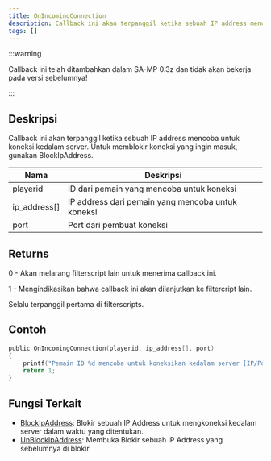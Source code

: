 ```yaml
---
title: OnIncomingConnection
description: Callback ini akan terpanggil ketika sebuah IP address mencoba untuk koneksi kedalam server.
tags: []
---
```


:::warning

Callback ini telah ditambahkan dalam SA-MP 0.3z dan tidak akan bekerja pada versi sebelumnya!

:::

## Deskripsi

Callback ini akan terpanggil ketika sebuah IP address mencoba untuk koneksi kedalam server. Untuk memblokir koneksi yang ingin masuk, gunakan BlockIpAddress.

| Nama         | Deskripsi                                         |
| ------------ | ------------------------------------------------- |
| playerid     | ID dari pemain yang mencoba untuk koneksi         |
| ip_address[] | IP address dari pemain yang mencoba untuk koneksi |
| port         | Port dari pembuat koneksi                         |

## Returns

0 - Akan melarang filterscript lain untuk menerima callback ini.

1 - Mengindikasikan bahwa callback ini akan dilanjutkan ke filtercript lain.

Selalu terpanggil pertama di filterscripts.

## Contoh

```c
public OnIncomingConnection(playerid, ip_address[], port)
{
    printf("Pemain ID %d mencoba untuk koneksikan kedalam server [IP/Port: %s:%i]", playerid, ip_address, port);
    return 1;
}
```

## Fungsi Terkait

- [BlockIpAddress](../functions/BlockIpAddress.md): Blokir sebuah IP Address untuk mengkoneksi kedalam server dalam waktu yang ditentukan.
- [UnBlockIpAddress](../functions/UnBlockIpAddress.md): Membuka Blokir sebuah IP Address yang sebelumnya di blokir.
